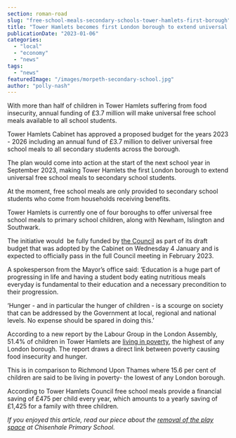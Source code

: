 ```yaml
---
section: roman-road
slug: "free-school-meals-secondary-schools-tower-hamlets-first-borough"
title: "Tower Hamlets becomes first London borough to extend universal free school meals to secondary school students"
publicationDate: "2023-01-06"
categories: 
  - "local"
  - "economy"
  - "news"
tags: 
  - "news"
featuredImage: "/images/morpeth-secondary-school.jpg"
author: "polly-nash"
---
```


With more than half of children in Tower Hamlets suffering from food insecurity, annual funding of £3.7 million will make universal free school meals available to all school students.

Tower Hamlets Cabinet has approved a proposed budget for the years 2023 - 2026 including an annual fund of £3.7 million to deliver universal free school meals to all secondary students across the borough. 

The plan would come into action at the start of the next school year in September 2023, making Tower Hamlets the first London borough to extend universal free school meals to secondary school students. 

At the moment, free school meals are only provided to secondary school students who come from households receiving benefits. 

Tower Hamlets is currently one of four boroughs to offer universal free school meals to primary school children, along with Newham, Islington and Southwark.  

The initiative would  be fully funded by [the Council](https://romanroadlondon.com/tower-hamlets-aspire-party-majority-win/) as part of its draft budget that was adopted by the Cabinet on Wednesday 4 January and is expected to officially pass in the full Council meeting in February 2023. 

A spokesperson from the Mayor’s office said: ‘Education is a huge part of progressing in life and having a student body eating nutritious meals everyday is fundamental to their education and a necessary precondition to their progression. 

‘Hunger - and in particular the hunger of children - is a scourge on society that can be addressed by the Government at local, regional and national levels. No expense should be spared in doing this.’ 

According to a new report by the Labour Group in the London Assembly, 51.4% of children in Tower Hamlets are [living in poverty](https://romanroadlondon.com/cost-living-crisis-working-overtime/), the highest of any London borough. The report draws a direct link between poverty causing food insecurity and hunger. 

This is in comparison to Richmond Upon Thames where 15.6 per cent of children are said to be living in poverty- the lowest of any London borough. 

According to Tower Hamlets Council free school meals provide a financial saving of £475 per child every year, which amounts to a yearly saving of £1,425 for a family with three children.

_If you enjoyed this article, read our piece about the_ [_removal of the play space_](https://romanroadlondon.com/chisenhale-play-space-removed-overnight/) _at Chisenhale Primary School._ 



